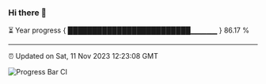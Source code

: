 ### Hi there 👋

⏳ Year progress { █████████████████████████▁▁▁▁▁ } 86.17 %

---

⏰ Updated on Sat, 11 Nov 2023 12:23:08 GMT

![Progress Bar CI](https://github.com/liununu/liununu/workflows/Progress%20Bar%20CI/badge.svg)
